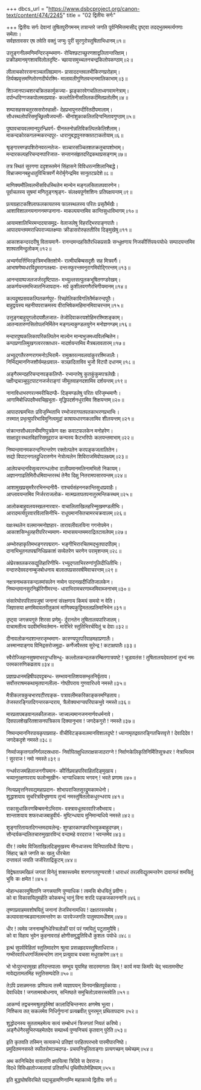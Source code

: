 +++
dbcs_url = "https://www.dsbcproject.org/canon-text/content/474/2245"
title = "02 द्वितीयः सर्गः"

+++
द्वितीयः सर्गः
देवानां तुषितपुरीगमनम्
तत्रान्तरे जगति पूर्वनिमित्तमासीद्
दृष्ट्वा तदद्भुतममर्त्यगणाः समेताः।  
सर्वज्ञतावसर एष तवेति वक्तुं
जग्मुः पुरीं सुरगुरोस्तुषिताभिधानम्॥१॥

उत्तुङ्गनीलमणिमन्दिरजृम्भमाण-
रोचिश्छटाच्छुरणशाद्वलितान्तरिक्षाम्।  
प्रक्रीडमानमृगशावविलोलदृष्टि-
च्छायासमुच्चलनचन्द्रकिलोपकण्ठाम्॥२॥

लीलाचकोररसनाञ्चललिह्यमान-
प्रासाददन्तवलभीकिरणप्ररोहाम्।  
तिर्यक्प्रवृत्तमणितोरणदीर्घरश्मि-
मालावलीगुणितवन्दनमालिकाभाम्॥३॥

शिञ्जानपञ्चशरचक्रितकार्मुकज्या-
झङ्कारवेगचलिताध्वगवामनेत्राम्।  
दर्पान्धदिग्गजकपोलमदप्रवाह-
कल्लोलिनीसलिलकर्दमितप्रतोलीम्॥४॥

शम्पासहस्रचतुरस्रसरोरुहाक्षी-
देहप्रभापुनरुदीरितदीपमालाम्।  
सौधस्थलोपरिसमुच्छ्रितवैजयन्ती-
चीनांशुकाकलितदिग्वनितावगुण्ठाम्॥५॥

पुष्पावचायवलमानपुरन्ध्रिवर्ग-
पीनस्तनोन्नतिविकल्पितकेलिशैलाम्।  
माकन्दकोरकगलन्मकरन्दपूर-
धारानुबद्धपुनरुक्ततटाकतोयाम्॥६॥

श्रृङ्गारमण्डपशिरोनवरत्नतेजः-
सञ्चारसञ्चितशतक्रतुचापशोभाम्।  
मन्दारकल्पहरिचन्दनपारिजात-
सन्तानसंहृतदरिद्रकथाप्रसङ्गाम्॥७॥

तत्र स्थितं सुरगणा ददृशस्तमेनं
सिंहासने विविधरत्नशिलानिबद्धे।  
विभ्राजमानबहुधातुविचित्रवर्णे
मेरोर्मृगेन्द्रमिव सानुतटप्रदेशे॥८॥

माणिक्यमौलिवलभीसविधस्थितेन
मान्येन मङ्गलसितातपवारणेन।  
पूर्वाचलस्य सुषमां मणितुङ्गश्रृङ्ग-
संलक्ष्यपूर्णशशिनः प्रतिपक्षयन्तम्॥९॥

प्रत्यग्रहाटकशिलाफलकायतस्य
फालस्थलस्य परितः प्रसृतैर्मखैः।  
आशाविशालनयनाननमण्डनाना-
माकल्पयन्तमिव कान्तिसुधाविभागम्॥१०॥

आयामशालिभिरमन्ददयासमुद्र-
वेलाजलेषु विहरद्भिरपाङ्गपातैः।  
आपादयन्तममराधिपराज्यलक्ष्म्याः
क्रीडासरोरुहततीरिव दिङ्मुखेषु॥११॥

आकाशकन्दरदरीषु वितायमानै-
रानन्दमन्दहसितैरधिकप्रसन्नैः
सन्धुक्षणाय निजकीर्त्तिपयःपयोधेः
सम्पादयन्तमिव शाश्वतमिन्दुलोकम्॥१२॥

अभ्यर्णवर्त्तिभिरकृत्रिमभक्तिशोभै-
रात्मीयबिम्बसदृशैः सह मित्रवर्गैः।  
आभाषणेष्वधरविद्रुमरागलक्ष्या-
दन्तःस्फुरन्तमनुरागमिवोद्गिरन्तम्॥१३॥

आनन्दवाष्पजलजर्जरदृष्टिपात-
मभ्युल्लसत्पुलकभूषितगण्डरेखम्।  
आकर्णयन्तमभिजातनिजापदान-
मग्रे कुशीलवगणैरभिगीयमानम्॥१४॥

कल्पद्रुमप्रसवकल्पितकर्णपूर-
रिच्छोलिकाविगलितैर्मकरन्दपूरैः।  
बाहुद्वयस्य महनीयपराक्रमस्य
वीराभिषेकमहिमानमिवाचरन्तम्॥१५॥

उत्तुङ्गबाहुयुगलोदयशैलजात-
तेजोदिवाकरयशोहिमरश्मिशङ्काम्।  
आतन्वतारुणसितोपलनिर्मितेन
मङ्गल्यकुण्डलयुगेन मनोज्ञगण्डम्॥१६॥

मन्दारपुष्पकलिकापरिकल्पितेन
माल्येन मान्यभुजमध्यविलम्बितेन।  
कण्ठप्रणालिमुखगत्वररक्तधार-
मादर्शयन्तमिव मैत्रबलावतारम्॥१७॥

अभ्युद्गतैररुणरागमनोऽभिरामै-
रामुक्तरत्नवलयांकुररश्मिजालैः।  
निर्भिद्यमाननिजशौर्यमहःप्रवाल-
सञ्छादिताविव भुजौ विटपौ दधानम्॥१८॥

अङ्गैरमन्दहरिचन्दनपङ्कलिप्तै-
रभ्यन्तरेषु कुतकुंकुमपत्रलेखैः।  
पक्षीन्द्रचञ्चुपुटपाटनजर्जराङ्गां
जीमूतवाहनदशामिव दर्शयन्तम्॥१९॥

नानाविधाभरणरत्नमरीचिदण्डै-
दिङ्मण्डलेषु परितः परिजृम्भमाणैः।  
आगामिबोधिपदवैभवचिह्नभूता-
मृद्धिपदर्शनधुरामिव शिक्षयन्तम्॥२०॥

आपादपद्ममभितः प्रविजृम्भिताभि
रम्भोजरागपतपतकाभरणप्रभाभिः।  
तस्मात् प्रभृत्युपरिभाविमुनित्वमुद्रां
काषायधारणकलामिव शीलयन्तम्॥२१॥

संक्रान्तसौधवलभीमणिपुत्रकेण
वक्षः कवाटफलकेन मनोहरेण।  
साक्षादुरःस्थलविहारिसमुद्रराज
कन्यस्य कैटभरिपोः कलयन्तमाभाम्॥२२॥

निष्यन्दमानमकरन्दनिरन्तरेण
रक्तोत्पलेन करपङ्कजलालितेन।  
सद्यो विपाटनगलद्रुधिरारुणेन
नेत्रोत्पलेन शिविराजमिवोपलक्ष्यम्॥२३॥

आलेपचन्दनविसृत्वरगन्धलोभा
दालीयमानमलिनामभितो निकायम्।  
अज्ञानगाढतिमिरौधमिवान्तरस्थं
तेनैव दिक्षु नितरामपसारयन्तम्॥२४॥

आशामुखप्रसृमरैररभिनन्दनीयै-
राश्चर्यसंहननकान्तिसुधाप्रवाहैः।  
आप्लावयन्तमिव निर्जरराजलोक-
मात्मप्रतापतपनातुरमन्तिकस्थम्॥२५॥

आलोकबाहुवलयस्खलनारवार-
वाचालिताखिलहरिन्मुखमण्डलीभिः।  
आरादमर्त्यपुरवारविलासिनीभि-
राधूयमानसितचामरचक्रवालम्॥२६॥

वक्षःस्थलेन वलमानमनोज्ञहार-
तारावलीवलयिना गगनोपमेन।  
आकाशसिन्धुलहरीपरिरभ्यमाण-
माभासयन्तममराद्रितटावलेपम्॥२७॥

अम्भोरुहाकृतिमभङ्गरपद्मराग-
भङ्गीभिरारचितमद्भुतपादपीठम्।  
दानाभिभूतनतपद्मनिधिप्रकाशं
सव्येतरेण चरणेन परामृशन्तम्॥२८॥

अंघ्रेरक्तलकरसद्युतिहारिणीभि-
रभ्युद्गताभिररुणांगुलिदीधितीभिः।  
वन्दारुदेववदनाम्बुजबोधनाय
बालातपप्रसरवर्षमिवाचरन्तम्॥२९॥

नक्षत्रनाथकरकन्दलमांसलेन
नव्येन पादनखदीधितिजालकेन।  
निष्यन्दमानसुरनिर्झरिणीमरन्द-
धाराभिरामचरणाब्जमिवाब्जनाभम्॥३०॥

संसारेघोरपरितापजुषां जनानां
संरक्षणाय किमयं समयो न वेति।  
जिज्ञासया क्षणमिवावतरीतुकामं
माणिक्यकुट्टिमतलप्रतिमानिभेन॥३१॥

दृष्ट्वा जगत्त्रयगुरुं शिरसा प्रणेमु-
र्दूरानतेन तुषितालयपारिजातम्।  
वाचामतीत्य पदवीमभिवर्तमान-
मारेभिरे स्तुतिभिरर्चयितुं च देवाः॥३२॥

दीनावलोकनदशान्तरजृम्भमाण-
कारुण्यपूरपरिवाहमहाप्रणालैः।  
अस्मानपाङ्गय विनिद्रसरोजमुद्रा-
कर्णेजपैस्तव सुरेन्द्र ! कटाक्षपातैः॥३३॥

स्वैरोज्जिहानसुषमाभरदुग्धसिन्धु-
कल्लोलकन्दलकरम्बितगात्रयष्टे !
चूडावतंस ! तुषितालयदेवतानां
तुभ्यं नमः परमकारुणिकव्रताय॥३४॥

प्रज्ञाप्रधानमहिषीपदपट्टबन्ध-
सम्भावनातिशयसम्भृतनिर्वृताय।  
सर्वोत्तराश्रमकथामृतपानलीला-
गोष्ठीपराय गुणवारिधये नमस्ते॥३५॥

मैत्रीकलत्रकुचभारपटीरपङ्क-
पत्रावलीमकरिकाङ्करमण्डिताय।  
तेजस्तरङ्गितदिगन्तरकन्दराय,
त्रैलोक्यभाग्यपरिपाकभुवे नमस्ते॥३६॥

मारप्रतापबडवानलकीलजाल-
जाज्वल्यमानजननार्णवधर्मनावे।  
दिवपालशेखरितशासनपत्रिकाय
दिक्यानुभाव ! जगदेकगुरो ! नमस्ते॥३७॥

निष्यन्दमाननिरपायकृपाप्रवाह-
वीचीविटङ्कवलमानविशालदृष्टे !
ध्यानामृतद्रवतरङ्गितचित्तवृत्ते !
देवादिदेव ! जगदेकदृशे नमस्ते॥३८॥

निर्व्याजकृत्तगलनिर्गलदस्रधारा-
निर्वापितक्षुधितराक्षसजाठराग्ने !
निर्वाणकेलिकृतिनिर्मितिसूत्रधार !
नेत्राभिराम ! सुरराज ! नमो नमस्ते॥३९॥

गन्धर्वराजमहिलाजनगीयमान-
कीर्त्तिप्रवाहपरिवाहितदिङ्मुखाय।  
भव्यानुरक्षणपराय फलोन्मुखीन-
भाग्याधिकाय भगवन् ! भवते प्रणामः॥४०॥

नित्यप्रवृत्तनिरवद्यमहाप्रदान-
शोभापराजितसुरद्रुमकामधेनो।  
शुद्धाशयाय सुचरित्रविभूषणाय 
तुभ्यं नमस्तुषितलोकधुरन्धराय॥४१॥

राकासुधाकिरणबिम्बमनोऽभिराम-
वक्त्रावधूतवरवारिजवैभवाय।  
शान्ताशयाय शफरध्वजबाहुवीर्य-
मुष्टिन्धयाय मुनिमान्यधिये नमस्ते॥४२॥

शृङ्गारितायतदिगन्तमदावलेन्द्र-
शुण्डारकाण्डपरिभावुकबाहुदण्डम्।  
सौन्दर्यकन्दलितचारुमुखारविन्दं
वन्दामहे वरदराज ! भवन्तमेव॥४३॥

वीर ! त्वमेव विजिताखिलदिङ्मुखस्य
मीनध्वजस्य विनिपातविधौ विदग्घः।  
सिंहाद् ऋते जगति कः खलु धीरचेता    
दन्तावलं जयति जर्जरिताद्रिकूटम्॥४४॥

विद्वेषतापमखिलं जगतां विनेतुं
शक्तस्त्वमेव शरणागतपुण्यराशे !
धाराधरं तरलविद्युतमन्तरेण
दावानलं शमयितुं भुविः कः क्षमेत !॥४५॥

मोहान्धकारमुषितानि जगत्त्रयाणि
पुण्याधिक ! त्वमसि बोधयितुं प्रवीणः।  
को वा विकासयितुमर्हति कोकबन्धुं 
भानुं विना शरदि पङ्कजकाननानि॥४६॥

तृष्णाप्रवाहमवशोषयितुं जनानां 
तेजस्विनामधिप ! दक्षतरस्त्वमेव।  
कल्पावसानबडवानलमन्तरेण 
कः पारयेज्जगति पातुमपामधीशम्॥४७॥

धीर ! त्वमेव जननाम्बुनिधेस्त्रिलोकीं
पारं परं गमयितुं पटुतामुपैषि।  
को वा विहाय भुवेन कुहनावराहं
क्षोणीसमुद्धृतिविधौ कुशलः पयोधेः॥४८॥

इत्थं सुपर्वविहितां स्तुतिमादरेण
श्रुत्वा प्रसन्नहृदयस्तुषिताधिराजः।  
गम्भीरवारिधरगर्जितमन्दरेण
तान् प्रत्युवाच वचसा मधुराक्षरेण॥४९॥

भो भोःपुरन्दरमुखा हरिदन्तपालाः
सम्भूय यूयमिह सादरमागताः किम् !
कार्य मया किमपि चेद् भवतामभीष्ट
मावेद्यतामलमिह स्तुतिसम्पदेति॥५०॥

तेऽपि प्रसन्नमनसः प्रणिपत्य तस्मै
व्यज्ञापयन् विनयनम्रितपूर्वकायाः।  
देवाधिदेव ! जगतामवबोधनाय,
सन्तिष्ठते समुचितोऽवसरस्तवेति॥५१॥

आकर्ण्य तद्वचनमश्रुतपूर्वमेषां
कालादिचिन्तनपरः क्षणमेष भूत्वा।  
निश्चित्य तत् सकलमेव निधिर्गुणानां
प्रत्यब्रवीत् पुनरमून् प्रथितापदानः॥५२॥

शुद्धोदनस्य सुततामहमेत्य सत्यं
सम्बोधनं त्रिजगतां नियतं करिष्ये।  
अङ्गैर्धनैरसुभिरप्यहमेतदेव
सम्प्रार्थ्य पुण्यनिचयं कृतवान् पुरेति॥५३॥

इति कृतवति तस्मिन् सत्यसन्धे प्रतिज्ञां
परहितपरभावे पारमीपारनिष्ठे।  
प्रमुदितमनसस्ते स्फीतरोमाञ्चदण्ड-
प्रचयनिचुलिताङ्गाः प्रत्यगच्छन् यथेच्छम्॥५४॥

अथ कानिचिदेव वासराणि क्षपयित्वा त्रिदिवे स देवराजः।  
विदधे विविधव्रतोज्ज्वलायां प्रतिसन्धिं पृथिवीपतेर्महिष्याम्॥५५॥

इति बुद्धघोषविरचिते पद्यचूडामणिनाम्नि महाकाव्ये द्वितीयः सर्गः॥

